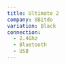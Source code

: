 ```yaml
---
title: Ultimate 2
company: 8Bitdo
variation: Black
connection:
  - 2.4Ghz
  - Bluetooth
  - USB
---
```

